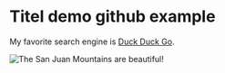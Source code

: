 # Titel demo github example
My favorite search engine is [Duck Duck Go](https://duckduckgo.com "The best search engine for privacy").

![The San Juan Mountains are beautiful!](https://mdg.imgix.net/assets/images/san-juan-mountains.jpg?auto=format&fit=clip&q=40&w=1080 "San Juan Mountains")